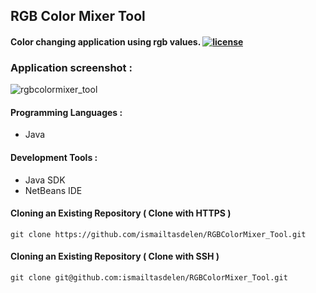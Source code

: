 ## RGB Color Mixer Tool

#### Color changing application using rgb values. [![license](https://img.shields.io/github/license/mashape/apistatus.svg)]()

### Application screenshot : 

![rgbcolormixer_tool](https://cloud.githubusercontent.com/assets/15425071/24827623/f46a2e7c-1c55-11e7-8541-8832b489933e.PNG)

#### Programming Languages :

* Java

#### Development Tools :

* Java SDK
* NetBeans IDE

#### Cloning an Existing Repository ( Clone with HTTPS )
```
git clone https://github.com/ismailtasdelen/RGBColorMixer_Tool.git
```

#### Cloning an Existing Repository ( Clone with SSH )
```
git clone git@github.com:ismailtasdelen/RGBColorMixer_Tool.git
```
